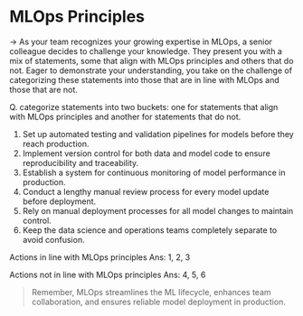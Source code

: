# MLOps Principles
-> As your team recognizes your growing expertise in MLOps, a senior colleague decides to challenge your knowledge. 
They present you with a mix of statements, some that align with MLOps principles and others that do not. 
Eager to demonstrate your understanding, you take on the challenge of categorizing these statements into those that are in line with MLOps and those that are not.

Q. categorize statements into two buckets: one for statements that align with MLOps principles and another for statements that do not.
1. Set up automated testing and validation pipelines for models before they reach production.
2. Implement version control for both data and model code to ensure reproducibility and traceability.
3. Establish a system for continuous monitoring of model performance in production.
4. Conduct a lengthy manual review process for every model update before deployment.
5. Rely on manual deployment processes for all model changes to maintain control.
6. Keep the data science and operations teams completely separate to avoid confusion.

Actions in line with MLOps principles
Ans: 1, 2, 3

Actions not in line with MLOps principles
Ans: 4, 5, 6

> Remember, MLOps streamlines the ML lifecycle, enhances team collaboration, and ensures reliable model deployment in production.
